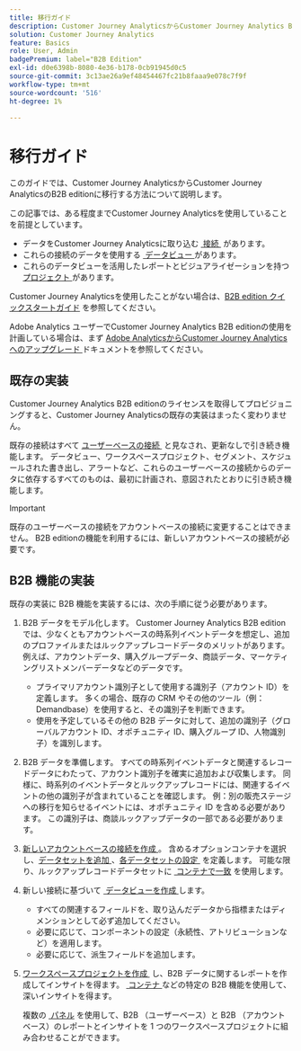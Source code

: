```yaml
---
title: 移行ガイド
description: Customer Journey AnalyticsからCustomer Journey Analytics B2B editionに移行する方法を説明します
solution: Customer Journey Analytics
feature: Basics
role: User, Admin
badgePremium: label="B2B Edition"
exl-id: d0e6398b-8080-4e36-b178-0cb91945d0c5
source-git-commit: 3c13ae26a9ef48454467fc21b8faaa9e078c7f9f
workflow-type: tm+mt
source-wordcount: '516'
ht-degree: 1%

---
```


# 移行ガイド

このガイドでは、Customer Journey AnalyticsからCustomer Journey AnalyticsのB2B editionに移行する方法について説明します。

この記事では、ある程度までCustomer Journey Analyticsを使用していることを前提としています。

* データをCustomer Journey Analyticsに取り込む [&#x200B; 接続 &#x200B;](/help/connections/overview.md) があります。
* これらの接続のデータを使用する [&#x200B; データビュー &#x200B;](/help/data-views/data-views.md) があります。
* これらのデータビューを活用したレポートとビジュアライゼーションを持つ [&#x200B; プロジェクト &#x200B;](/help/analysis-workspace/home.md) があります。

Customer Journey Analyticsを使用したことがない場合は、[B2B edition クイックスタートガイド &#x200B;](cja-b2b-quick-start-guide.md) を参照してください。

Adobe Analytics ユーザーでCustomer Journey Analytics B2B editionの使用を計画している場合は、まず [Adobe AnalyticsからCustomer Journey Analyticsへのアップグレード &#x200B;](cja-upgrade/cja-upgrade-recommendations.md) ドキュメントを参照してください。


## 既存の実装

Customer Journey Analytics B2B editionのライセンスを取得してプロビジョニングすると、Customer Journey Analyticsの既存の実装はまったく変わりません。

既存の接続はすべて [&#x200B; ユーザーベースの接続 &#x200B;](cja-b2b-concepts-features.md#connections-and-identifiers) と見なされ、更新なしで引き続き機能します。 データビュー、ワークスペースプロジェクト、セグメント、スケジュールされた書き出し、アラートなど、これらのユーザーベースの接続からのデータに依存するすべてのものは、最初に計画され、意図されたとおりに引き続き機能します。

>[!IMPORTANT]
>
>既存のユーザーベースの接続をアカウントベースの接続に変更することはできません。 B2B editionの機能を利用するには、新しいアカウントベースの接続が必要です。
>


## B2B 機能の実装

既存の実装に B2B 機能を実装するには、次の手順に従う必要があります。

1. B2B データをモデル化します。 Customer Journey Analytics B2B editionでは、少なくともアカウントベースの時系列イベントデータを想定し、追加のプロファイルまたはルックアップレコードデータのメリットがあります。 例えば、アカウントデータ、購入グループデータ、商談データ、マーケティングリストメンバーデータなどのデータです。

   * プライマリアカウント識別子として使用する識別子（アカウント ID）を定義します。 多くの場合、既存の CRM やその他のツール（例：Demandbase）を使用すると、その識別子を判断できます。
   * 使用を予定しているその他の B2B データに対して、追加の識別子（グローバルアカウント ID、オポチュニティ ID、購入グループ ID、人物識別子）を識別します。

1. B2B データを準備します。 すべての時系列イベントデータと関連するレコードデータにわたって、アカウント識別子を確実に追加および収集します。 同様に、時系列のイベントデータとルックアップレコードには、関連するイベントの他の識別子が含まれていることを確認します。 例：別の販売ステージへの移行を知らせるイベントには、オポチュニティ ID を含める必要があります。 この識別子は、商談ルックアップデータの一部である必要があります。

1. [&#x200B; 新しいアカウントベースの接続を作成 &#x200B;](/help/connections/create-connection.md#account-based-connection)。 含めるオプションコンテナを選択し、[&#x200B; データセットを追加 &#x200B;](/help/connections/create-connection.md#add-datasets)、[&#x200B; 各データセットの設定 &#x200B;](/help/connections/create-connection.md#dataset-settings) を定義します。 可能な限り、ルックアップレコードデータセットに [&#x200B; コンテナで一致 &#x200B;](cja-b2b-concepts-features.md#match-by-container) を使用します。

1. 新しい接続に基づいて [&#x200B; データビューを作成 &#x200B;](/help/data-views/create-dataview.md) します。

   * すべての関連するフィールドを、取り込んだデータから指標またはディメンションとして必ず追加してください。
   * 必要に応じて、コンポーネントの設定（永続性、アトリビューションなど）を適用します。
   * 必要に応じて、派生フィールドを追加します。

1. [&#x200B; ワークスペースプロジェクトを作成 &#x200B;](/help/analysis-workspace/build-workspace-project/create-projects.md) し、B2B データに関するレポートを作成してインサイトを得ます。 [&#x200B; コンテナ &#x200B;](cja-b2b-concepts-features.md#containers) などの特定の B2B 機能を使用して、深いインサイトを得ます。

   複数の [&#x200B; パネル &#x200B;](/help/analysis-workspace/c-panels/panels.md) を使用して、B2B （ユーザーベース）と B2B （アカウントベース）のレポートとインサイトを 1 つのワークスペースプロジェクトに組み合わせることができます。
